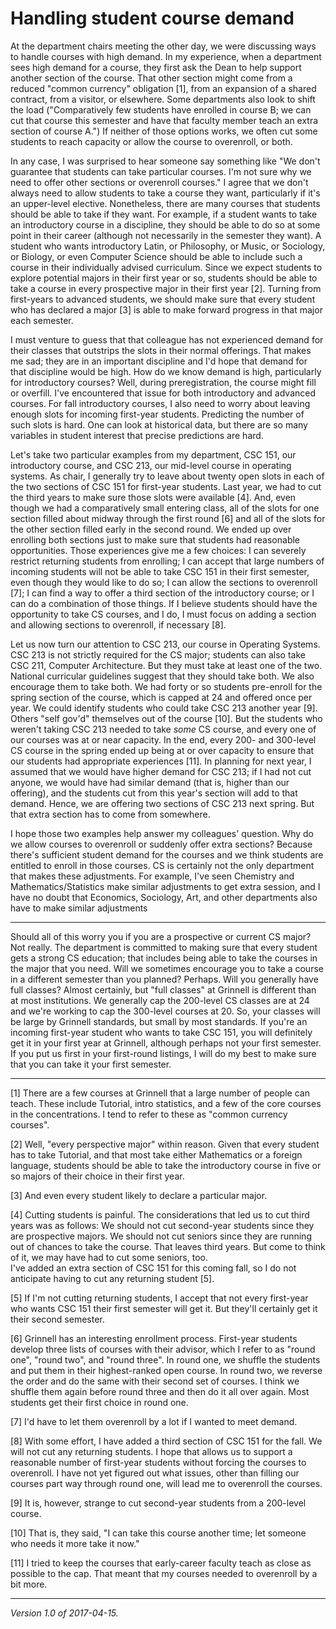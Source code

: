 Handling student course demand
==============================

At the department chairs meeting the other day, we were discussing ways
to handle courses with high demand.  In my experience, when a department
sees high demand for a course, they first ask the Dean to help support
another section of the course.  That other section might come from a
reduced "common currency" obligation [1], from an expansion of a shared
contract, from a visitor, or elsewhere.  Some departments also look to
shift the load ("Comparatively few students have enrolled in course B;
we can cut that course this semester and have that faculty member teach an
extra section of course A.")  If neither of those options works, we often
cut some students to reach capacity or allow the course to overenroll,
or both.

In any case, I was surprised to hear someone say something like "We
don't guarantee that students can take particular courses.  I'm not sure
why we need to offer other sections or overenroll courses."  I agree
that we don't always need to allow students to take a course they want,
particularly if it's an upper-level elective.  Nonetheless, there are 
many courses that students should be able to take if they want.
For example, if a student wants to take an introductory course in a discipline,
they should be able to do so at some point in their career (although
not necessarily in the semester they want).  A student who wants
introductory Latin, or Philosophy, or Music, or Sociology, or Biology,
or even Computer Science should be able to include such a course in
their individually advised curriculum.  Since we expect students to
explore potential majors in their first year or so, students should be
able to take a course in every prospective major in their first year
[2].  Turning from first-years to advanced students, we should make sure
that every student who has declared a major [3] is able to make forward
progress in that major each semester.

I must venture to guess that that colleague has not experienced demand
for their classes that outstrips the slots in their normal offerings.
That makes me sad; they are in an important discipline and I'd hope that
demand for that discipline would be high.  How do we know demand is high,
particularly for introductory courses?  Well, during preregistration,
the course might fill or overfill.  I've encountered that issue for both
introductory and advanced courses.  For fall introductory courses, I also
need to worry about leaving enough slots for incoming first-year students.
Predicting the number of such slots is hard.  One can look at historical
data, but there are so many variables in student interest that precise
predictions are hard.

Let's take two particular examples from my department, CSC 151, our
introductory course, and CSC 213, our mid-level course in operating
systems.  As chair, I generally try to leave about twenty open slots in
each of the two sections of CSC 151 for first-year students.  Last year,
we had to cut the third years to make sure those slots were available
[4].  And, even though we had a comparatively small entering class,
all of the slots for one section filled about midway through the first
round [6] and all of the slots for the other section filled early in the
second round.  We ended up over enrolling both sections just to make
sure that students had reasonable opportunities.  Those experiences
give me a few choices: I can severely restrict returning students from
enrolling; I can accept that large numbers of incoming students will
not be able to take CSC 151 in their first semester, even though they
would like to do so; I can allow the sections to overenroll [7]; I can
find a way to offer a third section of the introductory course; or I
can do a combination of those things.  If I believe students should have
the opportunity to take CS courses, and I do, I must focus on adding a
section and allowing sections to overenroll, if necessary [8].

Let us now turn our attention to CSC 213, our course in Operating Systems.
CSC 213 is not strictly required for the CS major; students can also
take CSC 211, Computer Architecture.  But they must take at least one
of the two.  National curricular guidelines suggest that they should
take both.  We also encourage them to take both.  We had forty or so
students pre-enroll for the spring section of the course, which is capped
at 24 and offered once per year.  We could identify students who could
take CSC 213 another year [9].  Others "self gov'd" themselves out of
the course [10]. But the students who weren't taking CSC 213 needed to
take *some* CS course, and every one of our courses was at or near
capacity.  In the end, every 200- and 300-level CS course in the spring
ended up being at or over capacity to ensure that our students had
appropriate experiences [11].  In planning for next year, I assumed that
we would have higher demand for CSC 213; if I had not cut anyone,
we would have had similar demand (that is, higher than our offering),
and the students cut from this year's section will add to that demand.
Hence, we are offering two sections of CSC 213 next spring.  But that
extra section has to come from somewhere.

I hope those two examples help answer my colleagues' question.  Why do
we allow courses to overenroll or suddenly offer extra sections?  Because 
there's sufficient student demand for the courses and we think students
are entitled to enroll in those courses.  CS is certainly not the only
department that makes these adjustments.  For example, I've seen Chemistry and
Mathematics/Statistics make similar adjustments to get extra session, and
I have no doubt that Economics, Sociology, Art, and other departments also
have to make similar adjustments

---

Should all of this worry you if you are a prospective or current CS major?
Not really.  The department is committed to making sure that every student
gets a strong CS education; that includes being able to take the courses
in the major that you need.  Will we sometimes encourage you to take
a course in a different semester than you planned?  Perhaps.  Will you
generally have full classes?  Almost certainly, but "full classes" at
Grinnell is different than at most institutions.  We generally cap the
200-level CS classes are at 24 and we're working to cap the 300-level
courses at 20.  So, your classes will be large by Grinnell standards,
but small by most standards.  If you're an incoming first-year student
who wants to take CSC 151, you will definitely get it in your first
year at Grinnell, although perhaps not your first semester.  If you put
us first in your first-round listings, I will do my best to make sure
that you can take it your first semester.

---

[1] There are a few courses at Grinnell that a large number of people
can teach.  These include Tutorial, intro statistics, and a few of the
core courses in the concentrations.  I tend to refer to these as "common
currency courses".

[2] Well, "every perspective major" within reason.  Given that every
student has to take Tutorial, and that most take either Mathematics or
a foreign language, students should be able to take the introductory
course in five or so majors of their choice in their first year.

[3] And even every student likely to declare a particular major.

[4] Cutting students is painful.  The considerations that led us to cut
third years was as follows: We should not cut second-year students since
they are prospective majors.  We should not cut seniors since they
are running out of chances to take the course.  That leaves third years.
But come to think of it, we may have had to cut some seniors, too.  
I've added an extra section of CSC 151 for this coming fall, so I do
not anticipate having to cut any returning student [5].

[5] If I'm not cutting returning students, I accept that not every
first-year who wants CSC 151 their first semester will get it.
But they'll certainly get it their second semester.

[6] Grinnell has an interesting enrollment process.  First-year students
develop three lists of courses with their advisor, which I refer to as
"round one", "round two", and "round three".  In round one, we shuffle 
the students and put them in their highest-ranked open course.  In
round two, we reverse the order and do the same with their second set of
courses.  I think we shuffle them again before round three and then do
it all over again.  Most students get their first choice in round one.

[7] I'd have to let them overenroll by a lot if I wanted to meet demand.

[8] With some effort, I have added a third section of CSC 151 for the
fall.  We will not cut any returning students.  I hope that allows us
to support a reasonable number of first-year students without forcing
the courses to overenroll.  I have not yet figured out what issues,
other than filling our courses part way through round one, will lead me
to overenroll the courses.

[9] It is, however, strange to cut second-year students from a 
200-level course.

[10] That is, they said, "I can take this course another time; let someone
who needs it more take it now."

[11] I tried to keep the courses that early-career faculty teach as
close as possible to the cap.  That meant that my courses needed to
overenroll by a bit more.

--- 

*Version 1.0 of 2017-04-15.*
